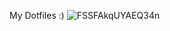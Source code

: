 My Dotfiles :)
![FSSFAkqUYAEQ34n](https://user-images.githubusercontent.com/105510394/168328772-cf0c2764-4b42-4c44-817e-4328f10ed7ca.png)
